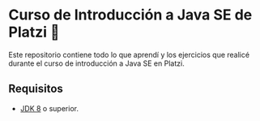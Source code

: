 # Curso de Introducción a Java SE de Platzi 💚

Este repositorio contiene todo lo que aprendí y los ejercicios que realicé durante el curso de introducción a Java SE en Platzi.

## Requisitos

- [JDK 8](https://adoptium.net/temurin/releases/?os=windows&arch=x64&package=jdk&version=8) o superior.
